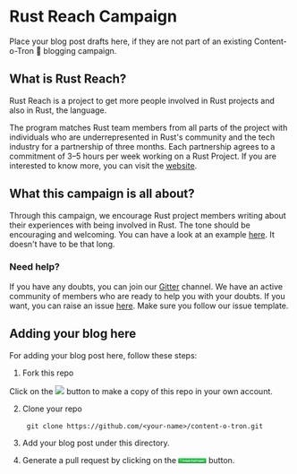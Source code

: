 # Rust Reach Campaign

Place your blog post drafts here, if they are not part of an existing Content-o-Tron :robot: blogging campaign.

## What is Rust Reach?

Rust Reach is a project to get more people involved in Rust projects and also in Rust, the language.

The program matches Rust team members from all parts of the project with individuals who are underrepresented in Rust's community and the tech industry for a partnership of three months. Each partnership agrees to a commitment of 3–5 hours per week working on a Rust Project. If you are interested to know more, you can visit the [website](http://reach.rust-lang.org/).

## What this campaign is all about?

Through this campaign, we encourage  Rust project members writing about their experiences with being involved in Rust. The tone should be encouraging and welcoming. You can have a look at an example [here](https://yakshav.es/how-I-came-to-rust/). It doesn't have to be that long.

### Need help?

If you have any doubts, you can join our [Gitter](https://gitter.im/content-o-tron/Lobby) channel. We have an active community of members who are ready to help you with your doubts. If you want, you can raise an issue [here](https://github.com/rust-community/content-o-tron/issues). Make sure you follow our issue template.

## Adding your blog here

For adding your blog post here, follow these steps:

1. Fork this repo

Click on the <img src = "https://github.com/akshitac8/github-buttons/blob/master/2x/github_fork.png" width=50 /> button to make a copy of this repo in your own account.

2. Clone your repo

		git clone https://github.com/<your-name>/content-o-tron.git
		
3. Add your blog post under this directory.

4. Generate a pull request by clicking on the <img src = "https://github.com/akshitac8/github-buttons/blob/master/2x/github_generate_pull.png" width=50 /> button.